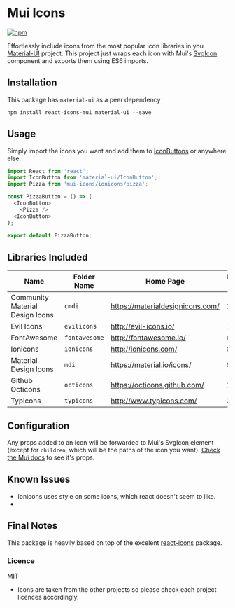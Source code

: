 # Mui Icons

[![npm][npm-image]][npm-url]

[npm-image]: https://img.shields.io/npm/v/mui-icons.svg?style=flat-square
[npm-url]: https://www.npmjs.com/package/mui-icons

Effortlessly include icons from the most popular icon libraries in you [Material-UI](http://www.material-ui.com/#/) project. This project just wraps each icon with Mui's [SvgIcon](http://www.material-ui.com/#/components/svg-icon) component and exports them using ES6 imports.

## Installation

This package has `material-ui` as a peer dependency

    npm install react-icons-mui material-ui --save

## Usage

Simply import the icons you want and add them to [IconButtons](http://www.material-ui.com/#/components/icon-button) or anywhere else.

```javascript
import React from 'react';
import IconButton from 'material-ui/IconButton';
import Pizza from 'mui-icons/ionicons/pizza';

const PizzaButton = () => (
  <IconButton>
    <Pizza />
  <IconButton>
);

export default PizzaButton;
```

## Libraries Included

| Name | Folder Name | Home Page | Number if Icons |
|---|---|---|---|
| Community Material Design Icons | `cmdi` | https://materialdesignicons.com/ | 1956 |
| Evil Icons | `evilicons` | http://evil-icons.io/ | 70 |
| FontAwesome | `fontawesome` | http://fontawesome.io/ | 694 |
| Ionicons | `ionicons` | http://ionicons.com/ | 859 |
| Material Design Icons | `mdi` | https://material.io/icons/ | 959 |
| Github Octicons | `octicons` | https://octicons.github.com/ | 176 |
| Typicons | `typicons` | http://www.typicons.com/ | 336 |

## Configuration

Any props added to an Icon will be forwarded to Mui's SvgIcon element (except for `children`, which will be the paths of the icon you want). [Check the Mui docs](http://www.material-ui.com/#/components/svg-icon) to see it's props.

## Known Issues

- Ionicons uses style on some icons, which react doesn't seem to like.
- 

## Final Notes

This package is heavily based on top of the excelent [react-icons](https://github.com/gorangajic/react-icons) package.

### Licence

MIT

* Icons are taken from the other projects so please check each project licences accordingly.
